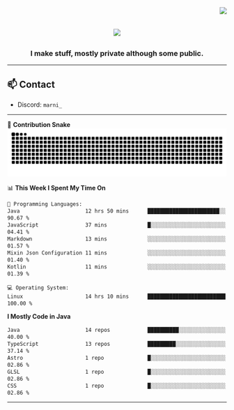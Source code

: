 <img align="right" src="https://komarev.com/ghpvc/?username=itzmarni&label=Profile%20views&color=0e75b6&style=flat">

<h1 align="center">
  <a href="https://git.io/typing-svg">
    <img src="https://readme-typing-svg.herokuapp.com/?lines=Hi+👋,+I'm+Marni!;&center=true&size=30">
  </a>
</h1>
<h3 align="center">I make stuff, mostly private although some public.</h3>

---

## 📫 Contact

- Discord: `marni_`

---

🐍 **Contribution Snake**
<picture>
  <source media="(prefers-color-scheme: dark)" srcset="https://github.com/ItzMarni/ItzMarni/blob/output/github-contribution-grid-snake-dark.svg" />
  <source media="(prefers-color-scheme: light)" srcset="https://github.com/ItzMarni/ItzMarni/blob/output/github-contribution-grid-snake.svg" />
  <img alt="github-snake" src="https://github.com/ItzMarni/ItzMarni/blob/output/github-contribution-grid-snake-dark.svg" />
</picture>

<!--START_SECTION:waka-->
📊 **This Week I Spent My Time On** 

```text
💬 Programming Languages: 
Java                     12 hrs 50 mins      ███████████████████████░░   90.67 % 
JavaScript               37 mins             █░░░░░░░░░░░░░░░░░░░░░░░░   04.41 % 
Markdown                 13 mins             ░░░░░░░░░░░░░░░░░░░░░░░░░   01.57 % 
Mixin Json Configuration 11 mins             ░░░░░░░░░░░░░░░░░░░░░░░░░   01.40 % 
Kotlin                   11 mins             ░░░░░░░░░░░░░░░░░░░░░░░░░   01.39 % 

💻 Operating System: 
Linux                    14 hrs 10 mins      █████████████████████████   100.00 % 
```

**I Mostly Code in Java** 

```text
Java                     14 repos            ██████████░░░░░░░░░░░░░░░   40.00 % 
TypeScript               13 repos            █████████░░░░░░░░░░░░░░░░   37.14 % 
Astro                    1 repo              █░░░░░░░░░░░░░░░░░░░░░░░░   02.86 % 
GLSL                     1 repo              █░░░░░░░░░░░░░░░░░░░░░░░░   02.86 % 
CSS                      1 repo              █░░░░░░░░░░░░░░░░░░░░░░░░   02.86 % 
```




<!--END_SECTION:waka-->

-------
